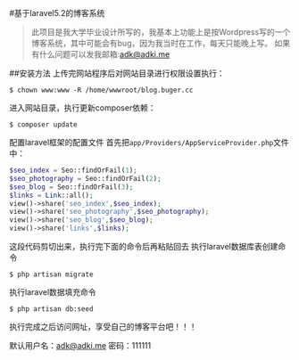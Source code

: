 #基于laravel5.2的博客系统
>此项目是我大学毕业设计所写的，我基本上功能上是按Wordpress写的一个博客系统，其中可能会有bug，因为我当时在工作，每天只能晚上写。
如果有什么问题可以发我邮箱:adk@adki.me

##安装方法
上传完网站程序后对网站目录进行权限设置执行：
```shell
$ chown www:www -R /home/wwwroot/blog.buger.cc
```

进入网站目录，执行更新composer依赖：
```shell
$ composer update
```

配置laravel框架的配置文件
首先把`app/Providers/AppServiceProvider.php`文件中：
```php
$seo_index = Seo::findOrFail(1);
$seo_photography = Seo::findOrFail(2);
$seo_blog = Seo::findOrFail(3);
$links = Link::all();
view()->share('seo_index',$seo_index);
view()->share('seo_photography',$seo_photography);
view()->share('seo_blog',$seo_blog);
view()->share('links',$links);
```

这段代码剪切出来，执行完下面的命令后再粘贴回去
执行laravel数据库表创建命令

```shell
$ php artisan migrate
```

执行laravel数据填充命令

```shell
$ php artisan db:seed
```

执行完成之后访问网址，享受自己的博客平台吧！！！

默认用户名：adk@adki.me 密码：111111

